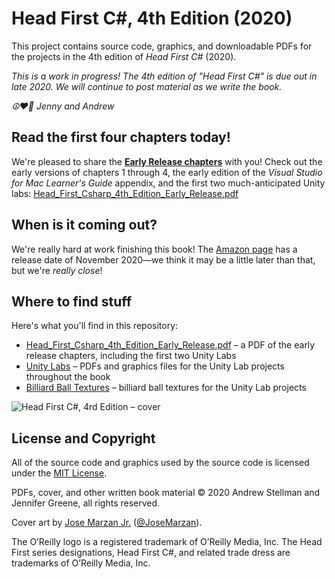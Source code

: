 # Head First C#, 4th Edition (2020)
This project contains source code, graphics, and downloadable PDFs for the projects in the 4th edition of *Head First C#* (2020). 

_This is a work in progress! The 4th edition of "Head First C#" is due out in late 2020. We will continue to post material as we write the book._

_☮️♥️👾 Jenny and Andrew_

## Read the first four chapters today!

We're pleased to share the **[Early Release chapters](EarlyRelease/Head_First_Csharp_4th_Edition_Early_Release.pdf)** with you! Check out the early versions of chapters 1 through 4, the early edition of the _Visual Studio for Mac Learner's Guide_ appendix, and the first two much-anticipated Unity labs: [Head_First_Csharp_4th_Edition_Early_Release.pdf](EarlyRelease/Head_First_Csharp_4th_Edition_Early_Release.pdf)

## When is it coming out?

We're really hard at work finishing this book! The [Amazon page](https://www.amazon.com/Head-First-CSharp/dp/1491976705/) has a release date of November 2020—we think it may be a little later than that, but we're _really close_!

## Where to find stuff

Here's what you'll find in this repository:
* [Head_First_Csharp_4th_Edition_Early_Release.pdf](EarlyRelease/Head_First_Csharp_4th_Edition_Early_Release.pdf) – a PDF of the early release chapters, including the first two Unity Labs
* [Unity Labs](Unity%20Labs) – PDFs and graphics files for the Unity Lab projects throughout the book
* [Billiard Ball Textures](Unity%20Labs/Billiard_Balls) – billiard ball textures for the Unity Lab projects

![Head First C#, 4rd Edition – cover](https://github.com/head-first-csharp/fourth-edition/raw/master/Head_First_C%23_4e_cover.png)

## License and Copyright

All of the source code and graphics used by the source code is licensed under the [MIT License](https://github.com/head-first-csharp/fourth-edition/blob/master/LICENSE).

PDFs, cover, and other written book material © 2020 Andrew Stellman and Jennifer Greene, all rights reserved.

Cover art by [Jose Marzan Jr.](http://josemarzan.com/) ([@JoseMarzan](https://twitter.com/JoseMarzan)).

The O’Reilly logo is a registered trademark of O’Reilly Media, Inc. The Head First series designations, Head First C#, and related trade dress are trademarks of O’Reilly Media, Inc.
